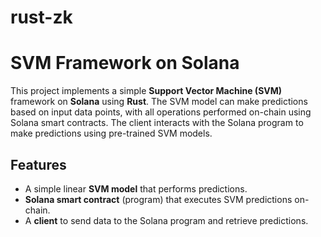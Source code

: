 # rust-zk
# SVM Framework on Solana

This project implements a simple **Support Vector Machine (SVM)** framework on **Solana** using **Rust**. The SVM model can make predictions based on input data points, with all operations performed on-chain using Solana smart contracts. The client interacts with the Solana program to make predictions using pre-trained SVM models.

## Features
- A simple linear **SVM model** that performs predictions.
- **Solana smart contract** (program) that executes SVM predictions on-chain.
- A **client** to send data to the Solana program and retrieve predictions.


